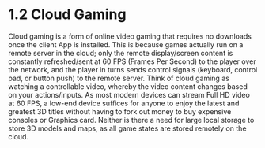 # 1.2 Cloud Gaming

Cloud gaming is a form of online video gaming that requires no downloads once the client App is installed. This is because games actually run on a remote server in the cloud; only the remote display/screen content is constantly refreshed/sent at 60 FPS (Frames Per Second) to the player over the network, and the player in turns sends control signals (keyboard, control pad, or button push) to the remote server. Think of cloud gaming as watching a controllable video, whereby the video content changes based on your actions/inputs. As most modern devices can stream Full HD video at 60 FPS, a low-end device suffices for anyone to enjoy the latest and greatest 3D titles without having to fork out money to buy expensive consoles or Graphics card. Neither is there a need for large local storage to store 3D models and maps, as all game states are stored remotely on the cloud.



